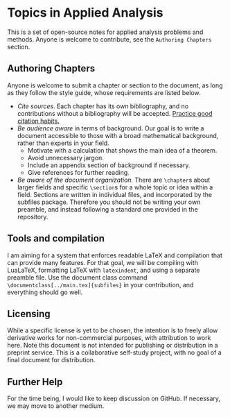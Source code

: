 # Topics in Applied Analysis

This is a set of open-source notes for applied analysis problems and methods. Anyone is welcome to contribute, see the `Authoring Chapters` section.

## Authoring Chapters

Anyone is welcome to submit a chapter or section to the document, as long as they follow the style guide, whose requirements are listed below.

 - *Cite sources*. Each chapter has its own bibliography, and no contributions without a bibliography will be accepted. [Practice good citation habits.](https://journals.plos.org/ploscompbiol/article?id=10.1371/journal.pcbi.1006036)
 - *Be audience aware* in terms of background. Our goal is to write a document accessible to those with a broad mathematical background, rather than experts in your field.
   - Motivate with a calculation that shows the main idea of a theorem.
   - Avoid unnecessary jargon.
   - Include an appendix section of background if necessary.
   - Give references for further reading.
 - *Be aware of the document organization.* There are `\chapter`s about larger fields and specific `\section`s for a whole topic or idea within a field. Sections are written in individual files, and incorporated by the subfiles package. Therefore you should not be writing your own preamble, and instead following a standard one provided in the repository.

## Tools and compilation

I am aiming for a system that enforces readable LaTeX and compilation that can provide many features. For that goal, we will be compiling with LuaLaTeX, formatting LaTeX with `latexindent`, and using a separate preamble file. Use the document class command `\documentclass[../main.tex]{subfiles}` in your contribution, and everything should go well.

## Licensing

While a specific license is yet to be chosen, the intention is to freely allow derivative works for non-commercial purposes, with attribution to work here. Note this document is not intended for publishing or distribution in a preprint service. This is a collaborative self-study project, with no goal of a final document for distribution.

## Further Help

For the time being, I would like to keep discussion on GitHub. If necessary, we may move to another medium.